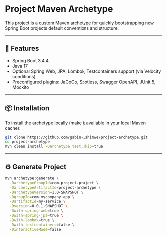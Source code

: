 # Project Maven Archetype

This project is a custom Maven archetype for quickly bootstrapping new Spring Boot projects default conventions and structure.

---

## 🚀 Features

- Spring Boot 3.4.4
- Java 17
- Optional Spring Web, JPA, Lombok, Testcontainers support (via Velocity conditions)
- Preconfigured plugins: JaCoCo, Spotless, Swagger OpenAPI, JUnit 5, Mockito

---

## 📦 Installation

To install the archetype locally (make it available in your local Maven cache):

```bash
git clone https://github.com/gabin-ishimwe/project-archetype.git
cd project-archetype
mvn clean install -Darchetype.test.skip=true
```
---
## ⚙️ Generate Project
```bash
mvn archetype:generate \
  -DarchetypeGroupId=com.project.project \
  -DarchetypeArtifactId=project-archetype \
  -DarchetypeVersion=1.0-SNAPSHOT \
  -DgroupId=com.mycompany.app \
  -DartifactId=my-service \
  -Dversion=0.0.1-SNAPSHOT \
  -Dwith-spring-web=true \
  -Dwith-spring-jpa=true \
  -Dwith-lombok=true \
  -Dwith-testcontainers=false \
  -DinteractiveMode=false